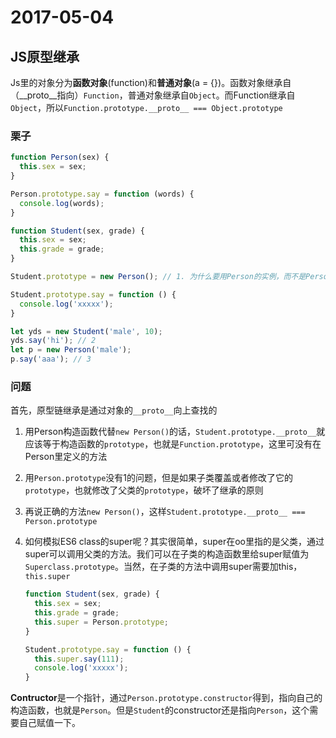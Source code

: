 # 2017-05-04

## JS原型继承

Js里的对象分为**函数对象**(function)和**普通对象**(a = {})。函数对象继承自（__proto__指向）`Function`，普通对象继承自`Object`。而Function继承自`Object`，所以`Function.prototype.__proto__ === Object.prototype`

### 栗子

```javascript
function Person(sex) {
  this.sex = sex;
}

Person.prototype.say = function (words) {
  console.log(words);
}

function Student(sex, grade) {
  this.sex = sex;
  this.grade = grade;
}

Student.prototype = new Person(); // 1. 为什么要用Person的实例，而不是Person或者Person.prototype

Student.prototype.say = function () {
  console.log('xxxxx');
}

let yds = new Student('male', 10);
yds.say('hi'); // 2
let p = new Person('male');
p.say('aaa'); // 3
```

### 问题

首先，原型链继承是通过对象的`__proto__`向上查找的

1. 用Person构造函数代替`new Person()`的话，`Student.prototype.__proto__`就应该等于构造函数的`prototype`，也就是`Function.prototype`，这里可没有在Person里定义的方法
2. 用`Person.prototype`没有1的问题，但是如果子类覆盖或者修改了它的`prototype`，也就修改了父类的`prototype`，破坏了继承的原则
3. 再说正确的方法`new Person()`，这样`Student.prototype.__proto__ === Person.prototype`
4. 如何模拟ES6 class的super呢？其实很简单，super在oo里指的是父类，通过super可以调用父类的方法。我们可以在子类的构造函数里给super赋值为`Superclass.prototype`。当然，在子类的方法中调用super需要加this，`this.super`

    ```javascript
    function Student(sex, grade) {
      this.sex = sex;
      this.grade = grade;
      this.super = Person.prototype;
    }
    
    Student.prototype.say = function () {
      this.super.say(111);
      console.log('xxxxx');
    }
    ```

**Contructor**是一个指针，通过`Person.prototype.constructor`得到，指向自己的构造函数，也就是`Person`。但是`Student`的constructor还是指向`Person`，这个需要自己赋值一下。
